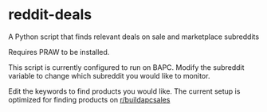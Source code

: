 # reddit-deals
A Python script that finds relevant deals on sale and marketplace subreddits

Requires PRAW to be installed.

This script is currently configured to run on BAPC. Modify the subreddit variable to change which subreddit you would like to monitor.

Edit the keywords to find products you would like. The current setup is optimized for finding products on [r/buildapcsales](https://reddit.com/r/buildapcsales)

